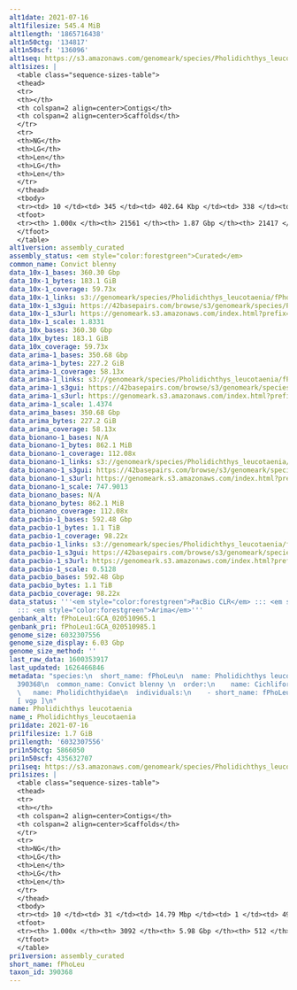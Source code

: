 ```yaml
---
alt1date: 2021-07-16
alt1filesize: 545.4 MiB
alt1length: '1865716438'
alt1n50ctg: '134817'
alt1n50scf: '136096'
alt1seq: https://s3.amazonaws.com/genomeark/species/Pholidichthys_leucotaenia/fPhoLeu1/assembly_curated/fPhoLeu1.alt.cur.20210716.fasta.gz
alt1sizes: |
  <table class="sequence-sizes-table">
  <thead>
  <tr>
  <th></th>
  <th colspan=2 align=center>Contigs</th>
  <th colspan=2 align=center>Scaffolds</th>
  </tr>
  <tr>
  <th>NG</th>
  <th>LG</th>
  <th>Len</th>
  <th>LG</th>
  <th>Len</th>
  </tr>
  </thead>
  <tbody>
  <tr><td> 10 </td><td> 345 </td><td> 402.64 Kbp </td><td> 338 </td><td> 407.13 Kbp </td></tr><tr><td> 20 </td><td> 894 </td><td> 292.31 Kbp </td><td> 881 </td><td> 295.16 Kbp </td></tr><tr><td> 30 </td><td> 1627 </td><td> 223.33 Kbp </td><td> 1607 </td><td> 225.41 Kbp </td></tr><tr><td> 40 </td><td> 2577 </td><td> 173.94 Kbp </td><td> 2548 </td><td> 175.64 Kbp </td></tr><tr style="background-color:#cccccc;"><td> 50 </td><td> 3800 </td><td> 134.82 Kbp </td><td> 3760 </td><td> 136.10 Kbp </td></tr><tr><td> 60 </td><td> 5378 </td><td> 103.86 Kbp </td><td> 5325 </td><td> 104.65 Kbp </td></tr><tr><td> 70 </td><td> 7466 </td><td> 77.06 Kbp </td><td> 7396 </td><td> 77.67 Kbp </td></tr><tr><td> 80 </td><td> 10324 </td><td> 55.33 Kbp </td><td> 10232 </td><td> 55.73 Kbp </td></tr><tr><td> 90 </td><td> 14419 </td><td> 37.83 Kbp </td><td> 14306 </td><td> 37.98 Kbp </td></tr><tr><td> 100 </td><td> 21560 </td><td> 203  bp </td><td> 21416 </td><td> 203  bp </td></tr></tbody>
  <tfoot>
  <tr><th> 1.000x </th><th> 21561 </th><th> 1.87 Gbp </th><th> 21417 </th><th> 1.87 Gbp </th></tr>
  </tfoot>
  </table>
alt1version: assembly_curated
assembly_status: <em style="color:forestgreen">Curated</em>
common_name: Convict blenny
data_10x-1_bases: 360.30 Gbp
data_10x-1_bytes: 183.1 GiB
data_10x-1_coverage: 59.73x
data_10x-1_links: s3://genomeark/species/Pholidichthys_leucotaenia/fPhoLeu1/genomic_data/10x/<br>
data_10x-1_s3gui: https://42basepairs.com/browse/s3/genomeark/species/Pholidichthys_leucotaenia/fPhoLeu1/genomic_data/10x/
data_10x-1_s3url: https://genomeark.s3.amazonaws.com/index.html?prefix=species/Pholidichthys_leucotaenia/fPhoLeu1/genomic_data/10x/
data_10x-1_scale: 1.8331
data_10x_bases: 360.30 Gbp
data_10x_bytes: 183.1 GiB
data_10x_coverage: 59.73x
data_arima-1_bases: 350.68 Gbp
data_arima-1_bytes: 227.2 GiB
data_arima-1_coverage: 58.13x
data_arima-1_links: s3://genomeark/species/Pholidichthys_leucotaenia/fPhoLeu1/genomic_data/arima/<br>
data_arima-1_s3gui: https://42basepairs.com/browse/s3/genomeark/species/Pholidichthys_leucotaenia/fPhoLeu1/genomic_data/arima/
data_arima-1_s3url: https://genomeark.s3.amazonaws.com/index.html?prefix=species/Pholidichthys_leucotaenia/fPhoLeu1/genomic_data/arima/
data_arima-1_scale: 1.4374
data_arima_bases: 350.68 Gbp
data_arima_bytes: 227.2 GiB
data_arima_coverage: 58.13x
data_bionano-1_bases: N/A
data_bionano-1_bytes: 862.1 MiB
data_bionano-1_coverage: 112.08x
data_bionano-1_links: s3://genomeark/species/Pholidichthys_leucotaenia/fPhoLeu1/genomic_data/bionano/<br>
data_bionano-1_s3gui: https://42basepairs.com/browse/s3/genomeark/species/Pholidichthys_leucotaenia/fPhoLeu1/genomic_data/bionano/
data_bionano-1_s3url: https://genomeark.s3.amazonaws.com/index.html?prefix=species/Pholidichthys_leucotaenia/fPhoLeu1/genomic_data/bionano/
data_bionano-1_scale: 747.9013
data_bionano_bases: N/A
data_bionano_bytes: 862.1 MiB
data_bionano_coverage: 112.08x
data_pacbio-1_bases: 592.48 Gbp
data_pacbio-1_bytes: 1.1 TiB
data_pacbio-1_coverage: 98.22x
data_pacbio-1_links: s3://genomeark/species/Pholidichthys_leucotaenia/fPhoLeu1/genomic_data/pacbio/<br>
data_pacbio-1_s3gui: https://42basepairs.com/browse/s3/genomeark/species/Pholidichthys_leucotaenia/fPhoLeu1/genomic_data/pacbio/
data_pacbio-1_s3url: https://genomeark.s3.amazonaws.com/index.html?prefix=species/Pholidichthys_leucotaenia/fPhoLeu1/genomic_data/pacbio/
data_pacbio-1_scale: 0.5128
data_pacbio_bases: 592.48 Gbp
data_pacbio_bytes: 1.1 TiB
data_pacbio_coverage: 98.22x
data_status: '''<em style="color:forestgreen">PacBio CLR</em> ::: <em style="color:forestgreen">10x</em>
  ::: <em style="color:forestgreen">Arima</em>'''
genbank_alt: fPhoLeu1:GCA_020510965.1
genbank_pri: fPhoLeu1:GCA_020510985.1
genome_size: 6032307556
genome_size_display: 6.03 Gbp
genome_size_method: ''
last_raw_data: 1600353917
last_updated: 1626466846
metadata: "species:\n  short_name: fPhoLeu\n  name: Pholidichthys leucotaenia\n  taxon_id:
  390368\n  common_name: Convict blenny \n  order:\n    name: Cichliformes\n  family:\n
  \   name: Pholidichthyidae\n  individuals:\n    - short_name: fPhoLeu1\n  project:
  [ vgp ]\n"
name: Pholidichthys leucotaenia
name_: Pholidichthys_leucotaenia
pri1date: 2021-07-16
pri1filesize: 1.7 GiB
pri1length: '6032307556'
pri1n50ctg: 5866050
pri1n50scf: 435632707
pri1seq: https://s3.amazonaws.com/genomeark/species/Pholidichthys_leucotaenia/fPhoLeu1/assembly_curated/fPhoLeu1.pri.cur.20210716.fasta.gz
pri1sizes: |
  <table class="sequence-sizes-table">
  <thead>
  <tr>
  <th></th>
  <th colspan=2 align=center>Contigs</th>
  <th colspan=2 align=center>Scaffolds</th>
  </tr>
  <tr>
  <th>NG</th>
  <th>LG</th>
  <th>Len</th>
  <th>LG</th>
  <th>Len</th>
  </tr>
  </thead>
  <tbody>
  <tr><td> 10 </td><td> 31 </td><td> 14.79 Mbp </td><td> 1 </td><td> 492.90 Mbp </td></tr><tr><td> 20 </td><td> 79 </td><td> 11.01 Mbp </td><td> 2 </td><td> 492.01 Mbp </td></tr><tr><td> 30 </td><td> 139 </td><td> 9.16 Mbp </td><td> 3 </td><td> 481.60 Mbp </td></tr><tr><td> 40 </td><td> 212 </td><td> 7.38 Mbp </td><td> 4 </td><td> 467.51 Mbp </td></tr><tr style="background-color:#cccccc;"><td> 50 </td><td> 303 </td><td style="background-color:#88ff88;"> 5.87 Mbp </td><td> 6 </td><td style="background-color:#88ff88;"> 435.63 Mbp </td></tr><tr><td> 60 </td><td> 415 </td><td> 4.78 Mbp </td><td> 7 </td><td> 429.46 Mbp </td></tr><tr><td> 70 </td><td> 560 </td><td> 3.58 Mbp </td><td> 9 </td><td> 358.93 Mbp </td></tr><tr><td> 80 </td><td> 758 </td><td> 2.56 Mbp </td><td> 10 </td><td> 333.31 Mbp </td></tr><tr><td> 90 </td><td> 1067 </td><td> 1.41 Mbp </td><td> 12 </td><td> 306.32 Mbp </td></tr><tr><td> 100 </td><td> 3091 </td><td> 55  bp </td><td> 511 </td><td> 766  bp </td></tr></tbody>
  <tfoot>
  <tr><th> 1.000x </th><th> 3092 </th><th> 5.98 Gbp </th><th> 512 </th><th> 6.03 Gbp </th></tr>
  </tfoot>
  </table>
pri1version: assembly_curated
short_name: fPhoLeu
taxon_id: 390368
---
```

